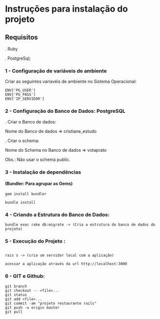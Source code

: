 # Instruções para instalação  do projeto

## Requisitos

. Ruby

. PostgreSql;


### 1 - Configuração de variáveis de ambiente

Criar as seguintes variavéis de ambiente no Sistema Operacional:

    ENV['PG_USER']
    ENV['PG_PASS']
    ENV['IP_SERVIDOR']

### 2 - Configuração do Banco de Dados: PostgreSQL 


. Criar o Banco de dados: 

  Nome do Banco de dados => cristiane_estudo

 
. Criar o schema: 

  Nome do Schema no Banco de dados => votaprato

Obs.: Não usar o schema public.

### 3 - Instalação de dependëncias 

#### (Bundler: Para agrupar as Gems)

```
gem install bundler
```

```
bundle install

```
### 4 - Criando a Estrutura do Banco de Dados:
```
bundle exec rake db:migrate -> (Cria a estrutura do banco de dados do projeto)

```


### 5 - Execução do Projeto :

```

rais s -> (cria um servidor local com a aplicação) 

acessar a aplicação através da url http://localhost:3000

```

### 6 - GIT e Github:

```
git branch
git checkout -- <file>...
git status
git add <file>...
git commit -am "projeto restaurante rails"
git push -u origin master 
git pull
```
